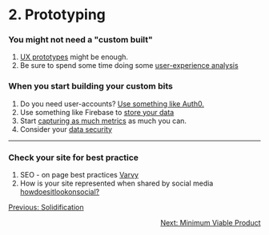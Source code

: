 # 2. Prototyping

### You might not need a "custom built"

1.  [UX prototypes](../by-topic/ux/prototyping.md#readme) might be enough.
1.  Be sure to spend some time doing some [user-experience analysis](../by-topic/ux/analysis.md#readme)

### When you start building your custom bits

1.  Do you need user-accounts? [Use something like Auth0.](../by-topic/data/user-accounts.md#readme)
1.  Use something like Firebase to [store your data](../by-topic/data/storage.md#readme)
1.  Start [capturing as much metrics](../by-topic/metrics#readme) as much you can.
1.  Consider your [data security](../by-topic/data/security.md#readme)

---

### Check your site for best practice

1.  SEO - on page best practices [Varvy](https://varvy.com/)
1.  How is your site represented when shared by social media [howdoesitlookonsocial?](https://social.pilcro.com/)

[Previous: Solidification](./1-solidification.md#readme)

<div style="text-align: right">
<a href="./3-minimum-viable-product.md#readme">Next: Minimum Viable Product</a>
</div>
